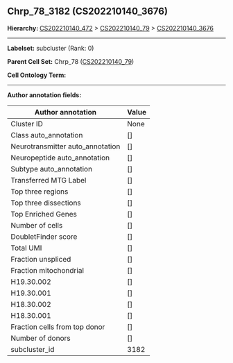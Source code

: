 ## Chrp_78_3182 (CS202210140_3676)
<b>Hierarchy: </b>
[CS202210140_472](https://purl.brain-bican.org/taxonomy/CS202210140#CS202210140_472) >
[CS202210140_79](https://purl.brain-bican.org/taxonomy/CS202210140#CS202210140_79) >
[CS202210140_3676](https://purl.brain-bican.org/taxonomy/CS202210140#CS202210140_3676)

---


**Labelset:** subcluster (Rank: 0)

**Parent Cell Set:** Chrp_78 ([CS202210140_79](https://purl.brain-bican.org/taxonomy/CS202210140#CS202210140_79))



**Cell Ontology Term:** 

[MARKER GENES.]: #


---

[TRANSFERRED ANNOTATIONS.]: #


[AUTHOR ANNOTATION FIELDS.]: #


**Author annotation fields:**

| Author annotation | Value |
|-------------------|-------|
|Cluster ID|None|
|Class auto_annotation|[]|
|Neurotransmitter auto_annotation|[]|
|Neuropeptide auto_annotation|[]|
|Subtype auto_annotation|[]|
|Transferred MTG Label|[]|
|Top three regions|[]|
|Top three dissections|[]|
|Top Enriched Genes|[]|
|Number of cells|[]|
|DoubletFinder score|[]|
|Total UMI|[]|
|Fraction unspliced|[]|
|Fraction mitochondrial|[]|
|H19.30.002|[]|
|H19.30.001|[]|
|H18.30.002|[]|
|H18.30.001|[]|
|Fraction cells from top donor|[]|
|Number of donors|[]|
|subcluster_id|3182|
